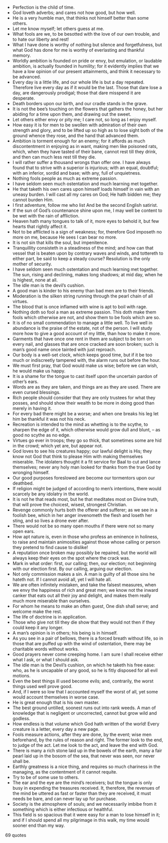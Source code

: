  - Perfection is the child of time.
 - God loveth adverbs; and cares not how good, but how well.
 - He is a very humble man, that thinks not himself better than some others.
 - Let me know myself; let others guess at me.
 - What fools are we, to be besotted with the love of our own trouble, and to hate our liberty and rest!
 - What I have done is worthy of nothing but silence and forgetfulness, but what God has done for me is worthy of everlasting and thankful memory.
 - Worldly ambition is founded on pride or envy, but emulation, or laudable ambition, is actually founded in humility; for it evidently implies that we have a low opinion of our present attainments, and think it necessary to be advanced.
 - Every day is a little life, and our whole life is but a day repeated. Therefore live every day as if it would be the last. Those that dare lose a day, are dangerously prodigal; those that dare misspend it are desperate.
 - Death borders upon our birth, and our cradle stands in the grave.
 - It is not the bee’s touching on the flowers that gathers the honey, but her abiding for a time upon them, and drawing out the sweet.
 - Let others either envy or pity me; I care not, so long as I enjoy myself.
 - How easy it is for men to be swollen with admiration of their own strength and glory, and to be lifted up so high as to lose sight both of the ground whence they rose, and the hand that advanced them.
 - Ambition is torment enough for an enemy; for it affords as much discontentment in enjoying as in want, making men like poisoned rats, which, when they have tasted of their bane, cannot rest till they drink, and then can much less rest till they die.
 - I will rather suffer a thousand wrongs than offer one. I have always found that to strive with a superior is injurious; with an equal, doubtful; with an inferior, sordid and base; with any, full of unquietness.
 - Nothing fools people as much as extreme passion.
 - I have seldom seen much ostentation and much learning met together.
 - He that taketh his own cares upon himself loads himself in vain with an uneasy burden. I will cast all my cares on God; He hath bidden me; they cannot burden Him.
 - I first adventure, follow me who list And be the second English satirist.
 - If the sun of God’s countenance shine upon me, I may well be content to be wet with the rain of affliction.
 - Heaven hath many tongues to talk of it, more eyes to behold it, but few hearts that rightly affect it.
 - Not to be afflicted is a sign of weakness; for, therefore God imposeth no more on me, because He sees I can bear no more.
 - It is not sin that kills the soul, but impenitence.
 - Tranquillity consisteth in a steadiness of the mind; and how can that vessel that is beaten upon by contrary waves and winds, and tottereth to either part, be said to keep a steady course? Resolution is the only mother of security.
 - I have seldom seen much ostentation and much learning met together. The sun, rising and declining, makes long shadows; at mid day, when he is highest, none at all.
 - The idle man is the devil’s cushion.
 - A good man is kinder to his enemy than bad men are to their friends.
 - Moderation is the silken string running through the pearl chain of all virtues.
 - The blood that is once inflamed with wine is apt to boil with rage.
 - Nothing doth so fool a man as extreme passion. This doth make them fools which otherwise are not, and show them to be fools which are so.
 - It is of no small commendation to manage a little well. To live well in abundance is the praise of the estate, not of the person. I will study more how to give a good account of my little, than how to make it more.
 - Garments that have once one rent in them are subject to be torn on every nail, and glasses that are once cracked are soon broken; such is man’s good name once tainted with just reproach.
 - Our body is a well-set clock, which keeps good time, but if it be too much or indiscreetly tampered with, the alarm runs out before the hour.
 - We must first pray, that God would make us wise; before we can wish, he would make us happy.
 - It is a shame for the tongue to cast itself upon the uncertain pardon of other’s ears.
 - Words are as they are taken, and things are as they are used. There are even cursed blessings.
 - Rich people should consider that they are only trustees for what they posses, and should show their wealth to be more in doing good than merely in having it.
 - For every bad there might be a worse; and when one breaks his leg let him be thankful it was not his neck.
 - Recreation is intended to the mind as whetting is to the scythe, to sharpen the edge of it, which otherwise would grow dull and blunt, – as good no scythe as no edge.
 - Virtues go ever in troops; they go so thick, that sometimes some are hid in the crowd; which yet are, but appear not.
 - God loves to see his creatures happy; our lawful delight is His; they know not God that think to please Him with making themselves miserable. The idolaters thought it a fit service for Baal to cut and lance themselves; never any holy man looked for thanks from the true God by wronging himself.
 - Our good purposes foreslowed are become our tormentors upon our deathbed.
 - If religion might be judged of according to men’s intentions, there would scarcely be any idolatry in the world.
 - It is not he that reads most, but he that meditates most on Divine truth, that will prove the choicest, wisest, strongest Christian.
 - Revenge commonly hurts both the offerer and sufferer; as we see in a foolish bee, which in her anger invenometh the flesh and loseth her sting, and so lives a drone ever after.
 - There would not be so many open mouths if there were not so many open ears.
 - How apt nature is, even in those who profess an eminence in holiness, to raise and maintain animosities against those whose calling or person they pretend to find cause to dislike!
 - A reputation once broken may possibly be repaired, but the world will always keep their eyes on the spot where the crack was.
 - Mark in what order: first, our calling; then, our election; not beginning with our election first. By our calling, arguing our election.
 - Not only commission makes a sin. A man is guilty of all those sins he hateth not. If I cannot avoid all, yet I will hate all.
 - We are often infinitely mistaken, and take the falsest measures, when we envy the happiness of rich and great men; we know not the inward canker that eats out all their joy and delight, and makes them really much more miserable than ourselves.
 - For whom he means to make an often guest, One dish shall serve; and welcome make the rest.
 - The life of doctrine is in application.
 - Those who give not till they die show that they would not then if they could keep it any longer.
 - A man’s opinion is in others; his being is in himself.
 - As you see in a pair of bellows, there is a forced breath without life, so in those that are puffed up with the wind of ostentation, there may be charitable words without works.
 - Good prayers never come creeping home. I am sure I shall receive either what I ask, or what I should ask.
 - The idle man is the Devil’s cushion, on which he taketh his free ease: who, as he is uncapable of any good, so he is fitly disposed for all evil motions.
 - Even the best things ill used become evils; and, contrarily, the worst things used well prove good.
 - And, if I were so low that I accounted myself the worst of all, yet some would account themselves in worse case.
 - He is great enough that is his own master.
 - The best ground untilled, soonest runs out into rank weeds. A man of knowledge that is negligent or uncorrected, cannot but grow wild and godless.
 - How endless is that volume which God hath written of the world! Every creature is a letter, every day a new page.
 - Fools measure actions, after they are done, by the event; wise men beforehand, by the rules of reason and right. The former look to the end, to judge of the act. Let me look to the act, and leave the end with God.
 - There is many a rich stone laid up in the bowels of the earth, many a fair pearl laid up in the bosom of the sea, that never was seen, nor never shall be.
 - Earthly greatness is a nice thing, and requires so much chariness in the managing, as the contentment of it cannot requite.
 - Try to be of some use to others.
 - The ear and the eye are the mind’s receivers; but the tongue is only busy in expending the treasures received. It, therefore, the revenues of the mind be uttered as fast or faster than they are received, it must needs be bare, and can never lay up for purchase.
 - Society is the atmosphere of souls; and we necessarily imbibe from it something which is either infectious or healthful.
 - This field is so spacious that it were easy for a man to lose himself in it; and if I should spend all my pilgrimage in this walk, my time would sooner end than my way.

69 quotes